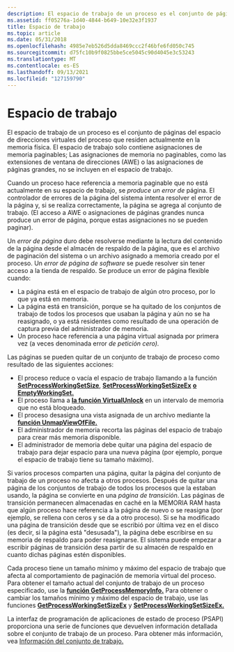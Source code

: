 ```yaml
---
description: El espacio de trabajo de un proceso es el conjunto de páginas del espacio de direcciones virtuales del proceso que residen actualmente en la memoria física.
ms.assetid: ff05276a-1d40-4844-b649-10e32e3f1937
title: Espacio de trabajo
ms.topic: article
ms.date: 05/31/2018
ms.openlocfilehash: 4985e7eb526d5dda8469ccc2f46bfe6fd050c745
ms.sourcegitcommit: d75fc10b9f0825bbe5ce5045c90d4045e3c53243
ms.translationtype: MT
ms.contentlocale: es-ES
ms.lasthandoff: 09/13/2021
ms.locfileid: "127159790"
---
```

# <a name="working-set"></a>Espacio de trabajo

El espacio de trabajo de un proceso es el conjunto de páginas del espacio de direcciones virtuales del proceso que residen actualmente en la memoria física. El espacio de trabajo solo contiene asignaciones de memoria paginables; Las asignaciones de memoria no paginables, como las [](large-page-support.md) extensiones de ventana de direcciones [](address-windowing-extensions.md) (AWE) o las asignaciones de páginas grandes, no se incluyen en el espacio de trabajo.

Cuando un proceso hace referencia a memoria paginable que no está actualmente en su espacio de trabajo, se *produce un error de* página. El controlador de errores de la página del sistema intenta resolver el error de la página y, si se realiza correctamente, la página se agrega al conjunto de trabajo. (El acceso a AWE o asignaciones de páginas grandes nunca produce un error de página, porque estas asignaciones no se pueden paginar).

Un *error de página* duro debe resolverse mediante la lectura del contenido de la página desde el almacén de respaldo de la página, que es el archivo de paginación del sistema o un archivo asignado a memoria creado por el proceso.  Un *error de página de software* se puede resolver sin tener acceso a la tienda de respaldo. Se produce un error de página flexible cuando:

-   La página está en el espacio de trabajo de algún otro proceso, por lo que ya está en memoria.
-   La página está en transición, porque se ha quitado de los conjuntos de trabajo de todos los procesos que usaban la página y aún no se ha reasignado, o ya está residentes como resultado de una operación de captura previa del administrador de memoria.
-   Un proceso hace referencia a una página virtual asignada por primera vez (a veces denominada error *de petición cero).*

Las páginas se pueden quitar de un conjunto de trabajo de proceso como resultado de las siguientes acciones:

-   El proceso reduce o vacía el espacio de trabajo llamando a la función [**SetProcessWorkingSetSize**](/windows/win32/api/memoryapi/nf-memoryapi-setprocessworkingsetsize), [**SetProcessWorkingSetSizeEx**](/windows/win32/api/memoryapi/nf-memoryapi-setprocessworkingsetsizeex) [**o EmptyWorkingSet.**](/windows/win32/api/psapi/nf-psapi-emptyworkingset)
-   El proceso llama a [**la función VirtualUnlock**](/windows/win32/api/memoryapi/nf-memoryapi-virtualunlock) en un intervalo de memoria que no está bloqueado.
-   El proceso desasigna una vista asignada de un archivo mediante la [**función UnmapViewOfFile.**](/windows/win32/api/memoryapi/nf-memoryapi-unmapviewoffile)
-   El administrador de memoria recorta las páginas del espacio de trabajo para crear más memoria disponible.
-   El administrador de memoria debe quitar una página del espacio de trabajo para dejar espacio para una nueva página (por ejemplo, porque el espacio de trabajo tiene su tamaño máximo).

Si varios procesos comparten una página, quitar la página del conjunto de trabajo de un proceso no afecta a otros procesos. Después de quitar una página de los conjuntos de trabajo de todos los procesos que la estaban usando, la página se convierte en una *página de transición*. Las páginas de transición permanecen almacenadas en caché en la MEMORIA RAM hasta que algún proceso hace referencia a la página de nuevo o se reasigna (por ejemplo, se rellena con ceros y se da a otro proceso). Si se ha modificado una página de transición desde que se escribió por última vez en el disco (es decir, si la página está "desusada"), la página debe escribirse en su memoria de respaldo para poder reasignarse. El sistema puede empezar a escribir páginas de transición desa partir de su almacén de respaldo en cuanto dichas páginas estén disponibles.

Cada proceso tiene un tamaño mínimo y máximo del espacio de trabajo que afecta al comportamiento de paginación de memoria virtual del proceso. Para obtener el tamaño actual del conjunto de trabajo de un proceso especificado, use la [**función GetProcessMemoryInfo.**](/windows/win32/api/psapi/nf-psapi-getprocessmemoryinfo) Para obtener o cambiar los tamaños mínimo y máximo del espacio de trabajo, use las funciones [**GetProcessWorkingSetSizeEx**](/windows/win32/api/memoryapi/nf-memoryapi-getprocessworkingsetsizeex) y [**SetProcessWorkingSetSizeEx.**](/windows/win32/api/memoryapi/nf-memoryapi-setprocessworkingsetsizeex)

La interfaz de programación de aplicaciones de estado de proceso (PSAPI) proporciona una serie de funciones que devuelven información detallada sobre el conjunto de trabajo de un proceso. Para obtener más información, vea [Información del conjunto de trabajo.](../psapi/working-set-information.md)

 

 
